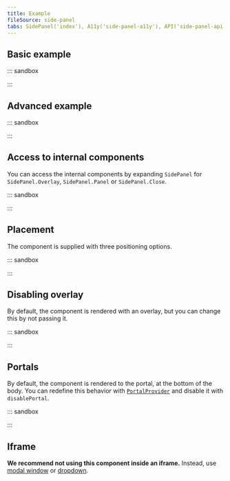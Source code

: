```yaml
---
title: Example
fileSource: side-panel
tabs: SidePanel('index'), A11y('side-panel-a11y'), API('side-panel-api'), Example('side-panel-code'), Changelog('side-panel-changelog')
---
```


## Basic example

::: sandbox

<script lang="tsx">
import React, { useState } from 'react';
import Button from '@semcore/ui/button';
import { List } from '@semcore/ui/typography';
import SidePanel from '@semcore/ui/side-panel';

const Demo = () => {
  const [visible, setVisible] = useState(false);

  return (
    <React.Fragment>
      <Button onClick={() => setVisible(true)}>Show SidePanel</Button>
      <SidePanel visible={visible} onClose={() => setVisible(false)} mt={20}>
        <List size={300} marker={null}>
          {['Features', 'Pricing', 'Resources', 'Company', 'Extra tools'].map((name, i, arr) => (
            <React.Fragment key={i}>
              <List.Item>{name}</List.Item>
              {i < arr.length - 1}
            </React.Fragment>
          ))}
        </List>
      </SidePanel>
    </React.Fragment>
  );
};
</script>

:::

## Advanced example

::: sandbox

<script lang="tsx">
import React, { useState } from 'react';
import Button from '@semcore/ui/button';
import SidePanel from '@semcore/ui/side-panel';

const Demo = () => {
  const [visible, setVisible] = useState(false);

  return (
    <>
      <Button onClick={() => setVisible(true)}>Show SidePanel</Button>
      <SidePanel visible={visible} onClose={() => setVisible(false)} mt={20}>
        <SidePanel.Close />
        <SidePanel.Header>
          <SidePanel.Back>Go to Tool Name</SidePanel.Back>
          <SidePanel.Title>Heading 6, 16px</SidePanel.Title>
        </SidePanel.Header>
        <SidePanel.Body>Content</SidePanel.Body>
        <SidePanel.Footer justifyContent='center' pt={2}>
          <Button use='primary'>Primary</Button>
          <Button ml={2}>Cancel</Button>
        </SidePanel.Footer>
      </SidePanel>
    </>
  );
};
</script>

:::

## Access to internal components

You can access the internal components by expanding `SidePanel` for `SidePanel.Overlay`, `SidePanel.Panel` or `SidePanel.Close`.

::: sandbox

<script lang="tsx">
import React, { useState } from 'react';
import Button from '@semcore/ui/button';
import { Text } from '@semcore/ui/typography';
import SidePanel from '@semcore/ui/side-panel';

const Demo = () => {
  const [visible, setVisible] = useState(false);

  return (
    <React.Fragment>
      <Button onClick={() => setVisible(true)}>Show SidePanel</Button>
      <SidePanel closable={false} visible={visible} onClose={() => setVisible(false)}>
        <SidePanel.Overlay>
          <SidePanel.Panel mt={20}>
            <SidePanel.Close />
            <Text size={300} tag='p'>
              Waba-laba-dub-dub!
              <Button mt={3}>I'm just a button</Button>
            </Text>
          </SidePanel.Panel>
        </SidePanel.Overlay>
      </SidePanel>
    </React.Fragment>
  );
};
</script>

:::

## Placement

The component is supplied with three positioning options.

::: sandbox

<script lang="tsx">
import React, { useState } from 'react';
import Button from '@semcore/ui/button';
import { Text } from '@semcore/ui/typography';
import Select from '@semcore/ui/select';
import SidePanel, { SidePanelPlacement } from '@semcore/ui/side-panel';

const placements: SidePanelPlacement[] = ['left', 'right', 'bottom'];

const Demo = () => {
  const [visible, setVisible] = useState(false);
  const [placement, setPlacement] = useState(placements[1]);

  return (
    <React.Fragment>
      <Text size={300} tag='div' mb={2}>
        Placement:
      </Text>
      <Select
        value={placement}
        options={arrToOptions(placements)}
        onChange={setPlacement}
        size='l'
      />
      <Button onClick={() => setVisible(true)} use='primary' theme='success' size='l' ml={3}>
        Show SidePanel
      </Button>
      <SidePanel
        visible={visible}
        onClose={() => setVisible(false)}
        placement={placement}
        mt={placement === 'bottom' ? 0 : 20}
      >
        <Text size={300} tag='p'>
          Waba-laba-dub-dub! 😏
        </Text>
        <Button mt={3}>I'm just a button</Button>
      </SidePanel>
    </React.Fragment>
  );
};

function arrToOptions(arr) {
  return arr.map((i) => ({ value: i, label: i, children: i }));
}
</script>

:::

## Disabling overlay

By default, the component is rendered with an overlay, but you can change this by not passing it.

::: sandbox

<script lang="tsx">
import React, { useState } from 'react';
import Button from '@semcore/ui/button';
import { Text } from '@semcore/ui/typography';
import SidePanel from '@semcore/ui/side-panel';

const Demo = () => {
  const [visible, setVisible] = useState(false);

  return (
    <React.Fragment>
      <Button onClick={() => setVisible(true)}>Show SidePanel</Button>
      <SidePanel visible={visible} onClose={() => setVisible(false)}>
        <SidePanel.Panel mt={20}>
          <Text size={300} tag='p'>
            Waba-laba-dub-dub!
            <Button mt={3}>I'm just a button</Button>
          </Text>
        </SidePanel.Panel>
      </SidePanel>
    </React.Fragment>
  );
};
</script>

:::

## Portals

By default, the component is rendered to the portal, at the bottom of the body. You can redefine this behavior with [`PortalProvider`](/utils/portal/) and disable it with `disablePortal`.

::: sandbox

<script lang="tsx">
import React, { useState } from 'react';
import Button from '@semcore/ui/button';
import { Text } from '@semcore/ui/typography';
import SidePanel from '@semcore/ui/side-panel';

const Demo = () => {
  const [visible, setVisible] = useState(false);

  return (
    <React.Fragment>
      <Button onClick={() => setVisible(true)}>Show SidePanel</Button>
      <SidePanel visible={visible} onClose={() => setVisible(false)} disablePortal>
        <SidePanel.Panel mt={20}>
          <Text size={300} tag='p'>
            Waba-laba-dub-dub!
          </Text>
          <Button mt={3}>I'm just a button</Button>
        </SidePanel.Panel>
      </SidePanel>
    </React.Fragment>
  );
};
</script>

:::

## Iframe

**We recommend not using this component inside an iframe.** Instead, use [modal window](/components/modal/) or [dropdown](/components/dropdown/).
